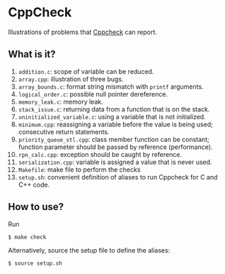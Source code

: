 # CppCheck
Illustrations of problems that [Cppcheck](http://cppcheck.sourceforge.net/)
can report.

## What is it?
1. `addition.c`: scope of variable can be reduced.
1. `array.cpp`: illustration of three bugs.
1. `array_bounds.c`: format string mismatch with `printf` arguments.
1. `logical_order.c`: possible null pointer dereference.
1. `memory_leak.c`: memory leak.
1. `stack_issue.c`: returning data from a function that is on the stack.
1. `uninitialized_variable.c`: using a variable that is not initialized.
1. `minimum.cpp`: reassigning a variable before the value is being used;
    consecutive return statements.
1. `priority_queue_stl.cpp`: class member function can be constant;
    function parameter should be passed by reference (performance).
1. `rpn_calc.cpp`: exception should be caught by reference.
1. `serialization.cpp`: variable is assigned a value that is never used.
1. `Makefile`: make file to perform the checks
1. `setup.sh`: convenient definition of aliases to run Cppcheck for C and
    C++ code.

## How to use?
Run
```bash
$ make check
```

Alternatively, source the setup file to define the aliases:
```bash
$ source setup.sh
```
